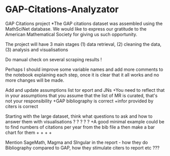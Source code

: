 # GAP-Citations-Analyzator
GAP Citations project
*The GAP citations dataset was assembled using the MathSciNet database. We would like to express our gratitude to the American Mathematical Society for giving us such opportunity.

The project will have 3 main stages (1) data retrieval, (2) cleaning the data, (3) analysis and visualisations

Do manual check on several scraping results !

Perhaps I should improve some variable names and add more comments to the notebook explaining each step, once it is clear that it all works and no more changes will be made.

Add and update assumptions list tor eport and JNs
    +You need to reflect that in your assumptions that you assume that the list of MR is curated, that's not your responsibility 
    +GAP bibliography is correct
    +infor provided by citers is correct
   
   
   Starting with the large dataset, think what questions to ask and how to answer them with visualisations ? ? ? ? ?
    +A good minimal example could be to find numbers of citations per year from the bib file a then make a bar chart  for them
    +
    +
    +
    +



Mention SageMath, Magma and SIngular in the report - how they do Bibliography compared to GAP, how they stimulate citers to report  etc ???
